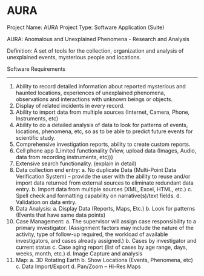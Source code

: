 # AURA
Project Name:  AURA
Project Type: Software Application (Suite)

AURA:  Anomalous and Unexplained Phenomena - Research and Analysis

Definition:  A set of tools for the collection, organization and analysis of unexplained events, mysterious people and locations.

Software Requirements
______________________________________________________________________________________
1.	Ability to record detailed information about reported mysterious and haunted locations, experiences of unexplained phenomena, observations and interactions with unknown beings or objects.
2.	Display of related incidents in every record.
3.	Ability to import data from multiple sources (Internet, Camera, Phone, Instruments, etc)
4.	Ability to do a detailed analysis of data to look for patterns of events, locations, phenomena, etc, so as to be able to predict future events for scientific study.
5.	Comprehensive investigation reports, ability to create custom reports.
6.	Cell phone app (Limited functionality (View, upload data (Images, Audio, data from recording instruments, etc)))
7.	Extensive search functionality. (explain in detail)
8.	Data collection end entry: 
a.	No duplicate Data (Multi-Point Data Verification System) – provide the user with the ability to reuse and/or import data returned from external sources to eliminate redundant data entry.
b.	Import data from multiple sources (XML, Excel, HTML, etc.)
c.	Spell check and formatting capability on narrative(s)/text fields.
d.	Validation on data entry.
9.	Data Analysis:
a.	Display Data (Reports, Maps, Etc.)
b.	Look for patterns (Events that have same data points)
10.	Case Management:
a.	The supervisor will assign case responsibility to a primary investigator. (Assignment factors may include the nature of the activity, type of follow-up required, the workload of available investigators, and cases already assigned.)
b.	Cases by investigator and current status
c.	Case aging report (list of cases by age range, days, weeks, month, etc.)
d.	Image Capture and analysis
11.	Map:
a.	3D Rotating Earth
b.	Show Locations (Events, Phenomena, etc)
c.	Data Import/Export
d.	Pan/Zoom – Hi-Res Maps
